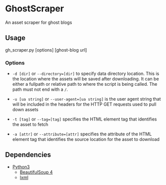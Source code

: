 # GhostScraper
An asset scraper for ghost blogs

## Usage

gh_scraper.py [options] [ghost-blog url]

### Options
 - `-d [dir]` or `--directory=[dir]` to specify data directory location. This is the location where the assets will be saved after downloading. It can be either a fullpath or relative path to where the script is being called. The path must not end with a `/`.

 - `-u [ua string]` or `--user-agent=[ua string]` is the user agent string that will be included in the headers for the HTTP GET requests used to pull down assets

 - `-t [tag]` or `--tag=[tag]` specifies the HTML element tag that identifies the asset to fetch

 - `-a [attr]` or `--attribute=[attr]` specifies the attribute of the HTML element tag that identifies the source location for the asset to download

## Dependencies

- [Python3](https://www.python.org)
    - [BeautifulSoup 4](https://www.crummy.com/software/BeautifulSoup/)
    - [lxml](https://lxml.de)
